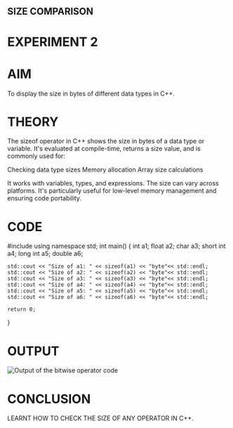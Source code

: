 ## SIZE COMPARISON
# EXPERIMENT 2
# AIM
To display the size in bytes of different data types in C++.

# THEORY
The sizeof operator in C++ shows the size in bytes of a data type or variable. It's evaluated at compile-time, returns a size value, and is commonly used for:

Checking data type sizes
Memory allocation
Array size calculations

It works with variables, types, and expressions. The size can vary across platforms. It's particularly useful for low-level memory management and ensuring code portability.

# CODE
#include <iostream>
using namespace std;
int main() {
     int a1;
     float a2;
      char a3;
      short int a4;
      long int a5;
      double a6;
    

    std::cout << "Size of a1: " << sizeof(a1) << "byte"<< std::endl;
    std::cout << "Size of a2: " << sizeof(a2) << "byte"<< std::endl;
    std::cout << "Size of a3: " << sizeof(a3) << "byte"<< std::endl;
    std::cout << "Size of a4: " << sizeof(a4) << "byte"<< std::endl;
    std::cout << "Size of a5: " << sizeof(a5) << "byte"<< std::endl;
    std::cout << "Size of a6: " << sizeof(a6) << "byte"<< std::endl;
    
    return 0;
}

# OUTPUT 
![Output of the bitwise operator code](https://github.com/SumitPandey-cloud/operators/blob/main/SIZEOF%20OUTPUT.jpg)

# CONCLUSION

LEARNT HOW TO CHECK THE SIZE OF ANY OPERATOR IN C++.
